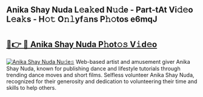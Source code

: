 ## Anika Shay Nuda L𝚎a𝚔ed N𝚞𝚍e - Part-tAt Vi𝚍𝚎o L𝚎a𝚔s - H𝚘𝚝 O𝚗𝚕yf𝚊ns P𝚑𝚘tos e6mqJ

# <h2><a href="http://kfajmu.oniu.top/?m=Anika+Shay+Nuda">🔗👉 🔴 Anika Shay Nuda P𝚑ot𝚘𝚜 V𝚒d𝚎o</a></h2>

[![Anika Shay Nuda Nu𝚍e𝚜](https://i.imgur.com/0qMVB7G.gif)](http://kfajmu.oniu.top/?m=Anika+Shay+Nuda)
Web-based artist and amusement giver Anika Shay Nuda, known for publishing dance and lifestyle tutorials through trending dance moves and short films. Selfless volunteer Anika Shay Nuda, recognized for their generosity and dedication to volunteering their time and skills to help others.  
